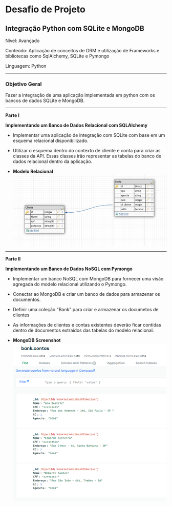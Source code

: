# **Desafio de Projeto**

## **Integração Python com SQLite e MongoDB**
Nível: Avançado

Conteúdo: Aplicação de conceitos de ORM e utilização de Frameworks e bibliotecas como SqlAlchemy, SQLite e Pymongo

Linguagem: Python

----
### **Objetivo Geral**
Fazer a integração de uma aplicação implementada em python com os bancos de dados SQLite e MongoDB.

----
**Parte I**

**Implementando um Banco de Dados Relacional com SQLAlchemy**

- Implementar uma aplicação de integração com SQLite com base em um esquema relacional disponibilizado.
- Utilizar o esquema dentro do contexto de cliente e conta para criar as classes da API. Essas classes irão representar as tabelas do banco de dados relacional dentro da aplicação.

- **Modelo Relacional**
![modelo-relacional](images/modelo-relacional.png)

----
**Parte II**

**Implementando um Banco de Dados NoSQL com Pymongo**

- Implementar um banco NoSQL com MongoDB para fornecer uma visão agregada do modelo relacional utilizando o Pymongo.

- Conectar ao MongoDB e criar um banco de dados para armazenar os documentos.

- Definir uma coleção "Bank" para criar e armazenar os documetos de clientes

- As informações de clientes e contas existentes deverão ficar contidas dentro de documentos extraídos das tabelas do modelo relacional.

- **MongoDB Screenshot**
![documentos-mongodb](images/MongoDBScreenShot.png)
